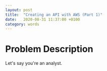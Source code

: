 ```yaml
---
layout: post
title:  "Creating an API with AWS (Part 1)"
date:   2020-08-31 11:37:00 +0100
category: words
---
```


# Problem Description
Let's say you're an analyst.
